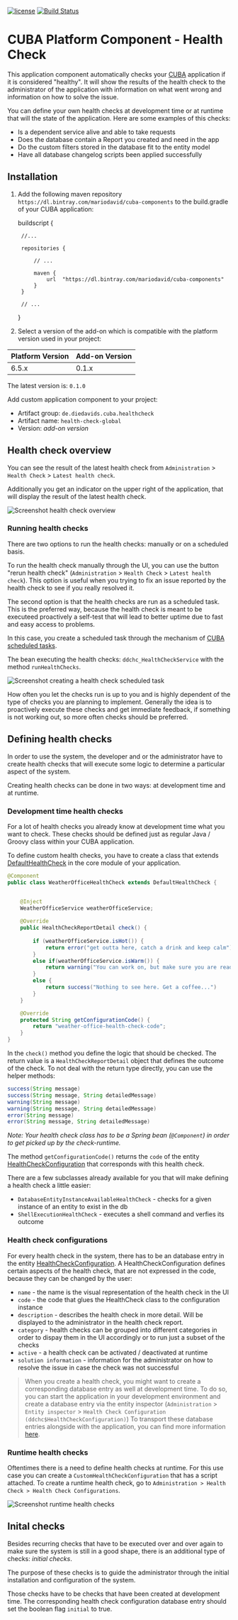 [![license](https://img.shields.io/badge/license-Apache%20License%202.0-blue.svg?style=flat)](http://www.apache.org/licenses/LICENSE-2.0)
[![Build Status](https://travis-ci.org/mariodavid/cuba-component-health-check.svg?branch=master)](https://travis-ci.org/mariodavid/cuba-component-health-check)

# CUBA Platform Component - Health Check

This application component automatically checks your [CUBA](https://www.cuba-platform.com/) application if it is considered "healthy".
It will show the results of the health check to the administrator of the application with information on what went wrong and information
on how to solve the issue.

You can define your own health checks at development time or at runtime that will the state of the application. Here are some examples of this checks:

* Is a dependent service alive and able to take requests
* Does the database contain a Report you created and need in the app
* Do the custom filters stored in the database fit to the entity model
* Have all database changelog scripts been applied successfully


## Installation

1. Add the following maven repository `https://dl.bintray.com/mariodavid/cuba-components` to the build.gradle of your CUBA application:


    buildscript {
        
        //...
        
        repositories {
        
            // ...
        
            maven {
                url  "https://dl.bintray.com/mariodavid/cuba-components"
            }
        }
        
        // ...
    }

2. Select a version of the add-on which is compatible with the platform version used in your project:

| Platform Version | Add-on Version |
| ---------------- | -------------- |
| 6.5.x            | 0.1.x          |

The latest version is: `0.1.0`

Add custom application component to your project:

* Artifact group: `de.diedavids.cuba.healthcheck`
* Artifact name: `health-check-global`
* Version: *add-on version*


## Health check overview

You can see the result of the latest health check from `Administration` > `Health Check` > `Latest health check`.

Additionally you get an indicator on the upper right of the application, that will display the result of the latest health check.

![Screenshot health check overview](https://github.com/mariodavid/cuba-component-health-check/blob/master/img/health-check-overview.png)


### Running health checks

There are two options to run the health checks: manually or on a scheduled basis. 

To run the health check manually through the UI, you can use the button "rerun health check" (`Administration` >  `Health Check` > `Latest health check`). 
This option is useful when you trying to fix an issue reported by the health check to see if you really resolved it.
  
The second option is that the health checks are run as a scheduled task. This is the preferred way, because the health check
is meant to be executeed proactively a self-test that will lead to better uptime due to fast and easy access to problems.

In this case, you create a scheduled task through the mechanism of [CUBA scheduled tasks](https://doc.cuba-platform.com/manual-6.5/scheduled_tasks_cuba.html).

The bean executing the health checks: `ddchc_HealthCheckService` with the method `runHealthChecks`. 


![Screenshot creating a health check scheduled task](https://github.com/mariodavid/cuba-component-health-check/blob/master/img/health-check-scheduled-task.png)

How often you let the checks run is up to you and is highly dependent of the type of checks you are planning to implement. 
Generally the idea is to proactively execute these checks and get immediate feedback, if something is not working out,
so more often checks should be preferred.


## Defining health checks

In order to use the system, the developer and or the administrator have to create health checks that will 
execute some logic to determine a particular aspect of the system.

Creating health checks can be done in two ways: at development time and at runtime.

### Development time health checks

For a lot of health checks you already know at development time what you want to check. 
These checks should be defined just as regular Java / Groovy class within your CUBA application.
 
To define custom health checks, you have to create a class that extends [DefaultHealthCheck](https://github.com/mariodavid/cuba-component-health-check/blob/master/modules/core/src/de/diedavids/cuba/healthcheck/core/healthchecks/DefaultHealthCheck.java)
in the core module of your application.


````java
@Component
public class WeatherOfficeHealthCheck extends DefaultHealthCheck {


    @Inject
    WeatherOfficeService weatherOfficeService;
    
    @Override
    public HealthCheckReportDetail check() {
    
        if (weatherOfficeService.isHot()) {
            return error("get outta here, catch a drink and keep calm");
        }
        else if(weatherOfficeService.isWarm()) {
            return warning("You can work on, but make sure you are ready to party");
        }
        else {
            return success("Nothing to see here. Get a coffee...")
        }
    }

    @Override
    protected String getConfigurationCode() {
        return "weather-office-health-check-code";
    }
}
````

In the `check()` method you define the logic that should be checked. The return value is a `HealthCheckReportDetail` object that defines the outcome of the check.
To not deal with the return type directly, you can use the helper methods:

````java
success(String message)
success(String message, String detailedMessage)
warning(String message)
warning(String message, String detailedMessage)
error(String message)
error(String message, String detailedMessage)
````

*Note: Your health check class has to be a Spring bean (`@Component`) in order to get picked up by the check-runtime.*

The method `getConfigurationCode()` returns the `code` of the entity [HealthCheckConfiguration](https://github.com/mariodavid/cuba-component-health-check/blob/master/modules/global/src/de/diedavids/cuba/healthcheck/entity/HealthCheckConfiguration.java) that corresponds with this health check.

There are a few subclasses already available for you that will make defining a health check a little easier:

* `DatabaseEntityInstanceAvailableHealthCheck` - checks for a given instance of an entity to exist in the db
* `ShellExecutionHealthCheck` - executes a shell command and verfies its outcome



### Health check configurations

For every health check in the system, there has to be an database entry in the entity [HealthCheckConfiguration](https://github.com/mariodavid/cuba-component-health-check/blob/master/modules/global/src/de/diedavids/cuba/healthcheck/entity/HealthCheckConfiguration.java).
A HealthCheckConfiguration defines certain aspects of the health check, that are not expressed in the code, because they can be changed by the user:

* `name` - the name is the visual representation of the health check in the UI
* `code` - the code that glues the HealthCheck class to the configuration instance
* `description` - describes the health check in more detail. Will be displayed to the administrator in the health check report.
* `category` - health checks can be grouped into different categories in order to dispay them in the UI accordingly or to run just a subset of the checks 
* `active` - a health check can be activated / deactivated at runtime
* `solution information` - information for the administrator on how to resolve the issue in case the check was not successful

> When you create a health check, you might want to create a corresponding database entry as well at development time. 
> To do so, you can start the application in your development environment and create a database entry via the entity inspector (`Administration` > `Entity inspector` > `Health Check Configuration (ddchc$HealthCheckConfiguration)`)
> To transport these database entries alongside with the application, you can find more information [here](https://www.road-to-cuba-and-beyond.com/test-and-seed-data/).


### Runtime health checks

Oftentimes there is a need to define health checks at runtime. For this use case you can create a `CustomHealthCheckConfiguration` that has a script attached.
To create a runtime health check, go to `Administration > Health Check > Health Check Configurations`.

![Screenshot runtime health checks](https://github.com/mariodavid/cuba-component-health-check/blob/master/img/custom-health-check-configuration.png)


## Inital checks
Besides recurring checks that have to be executed over and over again to make sure the system is still in a good shape, 
there is an additional type of checks: *initial checks*.

The purpose of these checks is to guide the administrator through the initial installation and configuration of the system.

Those checks have to be checks that have been created at development time. The corresponding health check configuration database entry
should set the boolean flag `initial` to true.

